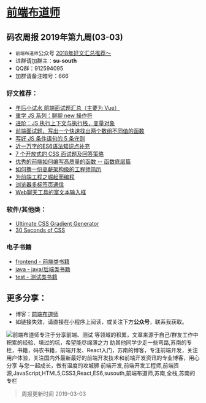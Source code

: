 
# [前端布道师](https://susouth.com/ "@IT·平头哥联盟，码农书籍，苏南的专栏")

##  码农周报 2019年第九周(03-03)

+ `前端布道师`公众号 [2018年好文汇总推荐～](https://mp.weixin.qq.com/s/-BA4X3ScSSpsZRrUCyTuBw)
+ 进群请加群主：**su-south**
+ QQ群：912594095
+ 加群请备注暗号：666

### 好文推荐：
+ [年后小试水 前端面试题汇总（主要为 Vue）](https://mp.weixin.qq.com/s/IFmGfmZ068kmIP1xS3E3DQ)
+ [重学 JS 系列：聊聊 new 操作符](https://juejin.im/post/5c7b963ae51d453eb173896e)
+ [进阶：JS 执行上下文与执行栈，变量对象](https://mp.weixin.qq.com/s/duHkNnuD2sDiwBkHsm0ArA)
+ [前端面试题，写出一个快速找出两个数组不同值的函数](https://juejin.im/post/5c7c72a16fb9a049ba424cae)
+ [写好 JS 条件语句的 5 条守则](https://mp.weixin.qq.com/s/8Hg4y70eBJflHF2RBopztQ)
+ [近一万字的ES6语法知识点补充](https://mp.weixin.qq.com/s/k6wGzmaZT4IhvOPzrIeM4w)
+ [7 个开放式的 CSS 面试题及回答策略](https://segmentfault.com/a/1190000018353102)
+ [优秀的前端如何编写高质量的函数 -- 函数底层篇](https://mp.weixin.qq.com/s/wCYueeO6oiMZwUKF76oRzA)
+ [如何撸一份高薪架构级的工程师简历](https://mp.weixin.qq.com/s/aTdqhGht4DOLdd5Mtr-3uQ)
+ [为前端工程之崛起而编程](https://juejin.im/post/5c77eecbf265da2d8532f345)
+ [浏览器多标签页通信](https://segmentfault.com/a/1190000018386033)
+ [Web聊天工具的富文本输入框](https://segmentfault.com/a/1190000018360827)

### 软件/其他类：
+ [Ultimate CSS Gradient Generator](http://www.colorzilla.com/gradient-editor/)
+ [30 Seconds of CSS](https://30-seconds.github.io/30-seconds-of-css/)


### 电子书籍
+ [frontend - 前端类书籍](../frontend "前端类电子书籍整理")
+ [java - java/后端类书籍](../java "java或后端开发人员电子书籍整理")
+ [test - 测试类书籍](../test "测试人员电子书籍整理")

## 更多分享：
+ 博客：[前端布道师](https://susouth.com "前端布道师")
+ 如链接失效，请直接在小程序上阅读，或关注下方**公众号**，联系我获取。

![前端布道师专注于分享前端、测试 等领域的积累，文章来源于自己/群友工作中积累的经验、填过的坑，希望能尽绵薄之力 助其他同学少走一些弯路,苏南的专栏，书籍，码农书籍，前端开发、React入门，苏南的博客，专注前端开发，关注用户体验，关注国内外最新最好的前端开发技术和前端开发资讯的专业博客，用心分享 与您一起成长，做有温度的攻城狮 前端开发,前端开发工程师,前端资源,JavaScript,HTML5,CSS3,React,ES6,susouth,前端布道师,苏南,全栈,苏南的专栏](https://user-images.githubusercontent.com/18324563/100540104-2b5d5a00-3276-11eb-90b4-1a8d6a4444b8.png "前端布道师")

> 周报更新时间 2019-03-03


